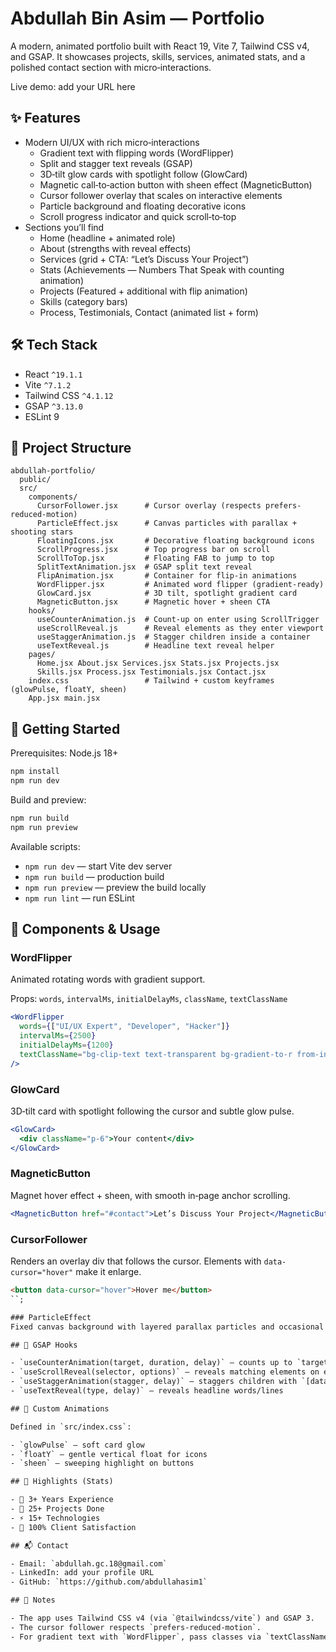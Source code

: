 # Abdullah Bin Asim — Portfolio

A modern, animated portfolio built with React 19, Vite 7, Tailwind CSS v4, and GSAP. It showcases projects, skills, services, animated stats, and a polished contact section with micro‑interactions.

Live demo: add your URL here

## ✨ Features

- Modern UI/UX with rich micro‑interactions
  - Gradient text with flipping words (WordFlipper)
  - Split and stagger text reveals (GSAP)
  - 3D‑tilt glow cards with spotlight follow (GlowCard)
  - Magnetic call‑to‑action button with sheen effect (MagneticButton)
  - Cursor follower overlay that scales on interactive elements
  - Particle background and floating decorative icons
  - Scroll progress indicator and quick scroll‑to‑top
- Sections you’ll find
  - Home (headline + animated role)
  - About (strengths with reveal effects)
  - Services (grid + CTA: “Let’s Discuss Your Project”)
  - Stats (Achievements — Numbers That Speak with counting animation)
  - Projects (Featured + additional with flip animation)
  - Skills (category bars)
  - Process, Testimonials, Contact (animated list + form)

## 🛠 Tech Stack

- React `^19.1.1`
- Vite `^7.1.2`
- Tailwind CSS `^4.1.12`
- GSAP `^3.13.0`
- ESLint 9

## 📁 Project Structure

```
abdullah-portfolio/
  public/
  src/
    components/
      CursorFollower.jsx      # Cursor overlay (respects prefers-reduced-motion)
      ParticleEffect.jsx      # Canvas particles with parallax + shooting stars
      FloatingIcons.jsx       # Decorative floating background icons
      ScrollProgress.jsx      # Top progress bar on scroll
      ScrollToTop.jsx         # Floating FAB to jump to top
      SplitTextAnimation.jsx  # GSAP split text reveal
      FlipAnimation.jsx       # Container for flip-in animations
      WordFlipper.jsx         # Animated word flipper (gradient-ready)
      GlowCard.jsx            # 3D tilt, spotlight gradient card
      MagneticButton.jsx      # Magnetic hover + sheen CTA
    hooks/
      useCounterAnimation.js  # Count-up on enter using ScrollTrigger
      useScrollReveal.js      # Reveal elements as they enter viewport
      useStaggerAnimation.js  # Stagger children inside a container
      useTextReveal.js        # Headline text reveal helper
    pages/
      Home.jsx About.jsx Services.jsx Stats.jsx Projects.jsx
      Skills.jsx Process.jsx Testimonials.jsx Contact.jsx
    index.css                 # Tailwind + custom keyframes (glowPulse, floatY, sheen)
    App.jsx main.jsx
```

## 🚀 Getting Started

Prerequisites: Node.js 18+

```bash
npm install
npm run dev
```

Build and preview:

```bash
npm run build
npm run preview
```

Available scripts:

- `npm run dev` — start Vite dev server
- `npm run build` — production build
- `npm run preview` — preview the build locally
- `npm run lint` — run ESLint

## 🧩 Components & Usage

### WordFlipper
Animated rotating words with gradient support.

Props: `words`, `intervalMs`, `initialDelayMs`, `className`, `textClassName`

```jsx
<WordFlipper
  words={["UI/UX Expert", "Developer", "Hacker"]}
  intervalMs={2500}
  initialDelayMs={1200}
  textClassName="bg-clip-text text-transparent bg-gradient-to-r from-indigo-500 via-fuchsia-500 to-rose-500"
/>
```

### GlowCard
3D‑tilt card with spotlight following the cursor and subtle glow pulse.

```jsx
<GlowCard>
  <div className="p-6">Your content</div>
</GlowCard>
```

### MagneticButton
Magnet hover effect + sheen, with smooth in‑page anchor scrolling.

```jsx
<MagneticButton href="#contact">Let’s Discuss Your Project</MagneticButton>
```

### CursorFollower
Renders an overlay div that follows the cursor. Elements with `data-cursor="hover"` make it enlarge.

```html
<button data-cursor="hover">Hover me</button>
``;

### ParticleEffect
Fixed canvas background with layered parallax particles and occasional shooting stars. Automatically resizes.

## 🧪 GSAP Hooks

- `useCounterAnimation(target, duration, delay)` — counts up to `target` on enter
- `useScrollReveal(selector, options)` — reveals matching elements on enter
- `useStaggerAnimation(stagger, delay)` — staggers children with `[data-stagger]`
- `useTextReveal(type, delay)` — reveals headline words/lines

## 🎨 Custom Animations

Defined in `src/index.css`:

- `glowPulse` — soft card glow
- `floatY` — gentle vertical float for icons
- `sheen` — sweeping highlight on buttons

## 📣 Highlights (Stats)

- 🎯 3+ Years Experience
- 🚀 25+ Projects Done
- ⚡ 15+ Technologies
- 💯 100% Client Satisfaction

## 📬 Contact

- Email: `abdullah.gc.18@gmail.com`
- LinkedIn: add your profile URL
- GitHub: `https://github.com/abdullahasim1`

## 📝 Notes

- The app uses Tailwind CSS v4 (via `@tailwindcss/vite`) and GSAP 3.
- The cursor follower respects `prefers-reduced-motion`.
- For gradient text with `WordFlipper`, pass classes via `textClassName`.


